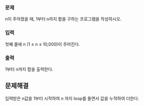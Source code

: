 ### 문제
n이 주어졌을 때, 1부터 n까지 합을 구하는 프로그램을 작성하시오.

### 입력
첫째 줄에 n (1 ≤ n ≤ 10,000)이 주어진다.

### 출력
1부터 n까지 합을 출력한다.

## 문제해결
입력받은 n값을 1부터 시작하여 n 까지 loop를 돌면서 값을 누적하여 더한다.
